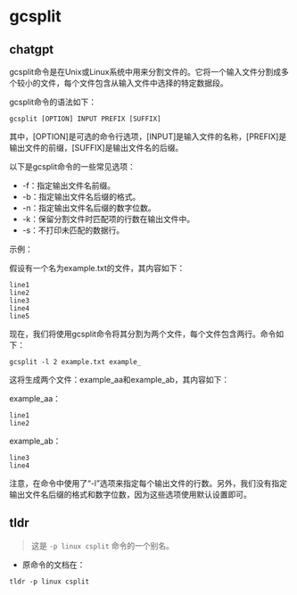 # gcsplit 
## chatgpt 
gcsplit命令是在Unix或Linux系统中用来分割文件的。它将一个输入文件分割成多个较小的文件，每个文件包含从输入文件中选择的特定数据段。

gcsplit命令的语法如下：

```
gcsplit [OPTION] INPUT PREFIX [SUFFIX]
```

其中，[OPTION]是可选的命令行选项，[INPUT]是输入文件的名称，[PREFIX]是输出文件的前缀，[SUFFIX]是输出文件名的后缀。

以下是gcsplit命令的一些常见选项：

- -f：指定输出文件名前缀。
- -b：指定输出文件名后缀的格式。
- -n：指定输出文件名后缀的数字位数。
- -k：保留分割文件时匹配项的行数在输出文件中。
- -s：不打印未匹配的数据行。

示例：

假设有一个名为example.txt的文件，其内容如下：

```
line1
line2
line3
line4
line5
```

现在，我们将使用gcsplit命令将其分割为两个文件，每个文件包含两行。命令如下：

```
gcsplit -l 2 example.txt example_
```

这将生成两个文件：example_aa和example_ab，其内容如下：

example_aa：

```
line1
line2
```

example_ab：

```
line3
line4
```

注意，在命令中使用了“-l”选项来指定每个输出文件的行数。另外，我们没有指定输出文件名后缀的格式和数字位数，因为这些选项使用默认设置即可。 

## tldr 
 
> 这是 `-p linux csplit` 命令的一个别名。

- 原命令的文档在：

`tldr -p linux csplit`
